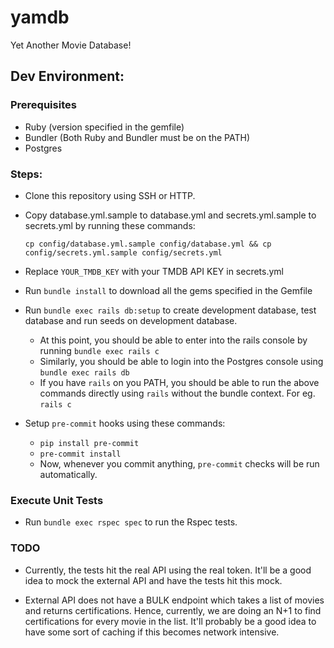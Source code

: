 # yamdb
Yet Another Movie Database!

## Dev Environment:

### Prerequisites

* Ruby (version specified in the gemfile)
* Bundler (Both Ruby and Bundler must be on the PATH)
* Postgres

### Steps:

* Clone this repository using SSH or HTTP.
* Copy database.yml.sample to database.yml and secrets.yml.sample to secrets.yml by running these commands:

    ```shell script
    cp config/database.yml.sample config/database.yml && cp config/secrets.yml.sample config/secrets.yml
    ```
* Replace `YOUR_TMDB_KEY` with your TMDB API KEY in secrets.yml
* Run `bundle install` to download all the gems specified in the Gemfile
* Run `bundle exec rails db:setup` to create development database, test database and run seeds on development database.
    * At this point, you should be able to enter into the rails console by running `bundle exec rails c`
    * Similarly, you should be able to login into the Postgres console using `bundle exec rails db`
    * If you have `rails` on you PATH, you should be able to run the above commands directly using `rails` without the bundle context. For eg. `rails c`
* Setup `pre-commit` hooks using these commands:
    * `pip install pre-commit`
    * `pre-commit install`
    * Now, whenever you commit anything, `pre-commit` checks will be run automatically.
    
### Execute Unit Tests

* Run `bundle exec rspec spec` to run the Rspec tests.

### TODO

* Currently, the tests hit the real API using the real token. 
It'll be a good idea to mock the external API and have the tests hit this mock.

* External API does not have a BULK endpoint which takes a list of movies and returns certifications.
Hence, currently, we are doing an N+1 to find certifications for every movie in the list. 
It'll probably be a good idea to have some sort of caching if this becomes network intensive.